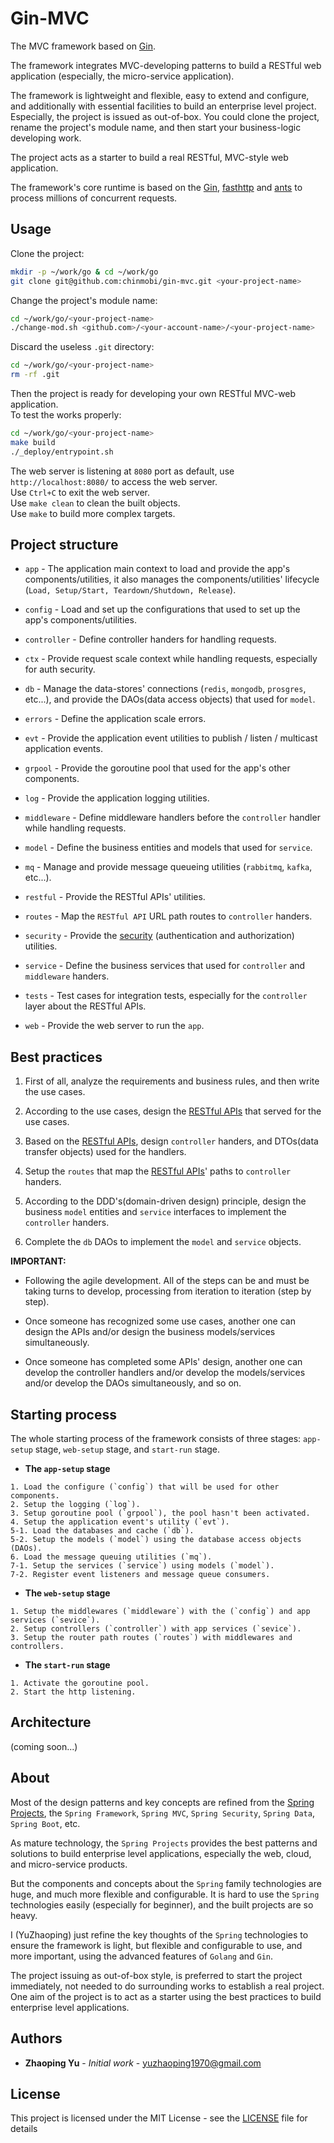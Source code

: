 # Gin-MVC
The MVC framework based on [Gin](https://github.com/gin-gonic/gin).

The framework integrates MVC-developing patterns to build a RESTful web application (especially, the micro-service application).

The framework is lightweight and flexible, easy to extend and configure, and additionally with essential facilities to build an enterprise level project. Especially, the project is issued as out-of-box. You could clone the project, rename the project's module name, and then start your business-logic developing work.

The project acts as a starter to build a real RESTful, MVC-style web application.

The framework's core runtime is based on the [Gin](https://github.com/gin-gonic/gin), [fasthttp](https://github.com/valyala/fasthttp) and [ants](https://github.com/panjf2000/ants) to process millions of concurrent requests.

## Usage

Clone the project:

```sh
mkdir -p ~/work/go & cd ~/work/go
git clone git@github.com:chinmobi/gin-mvc.git <your-project-name>

```

Change the project's module name:

```sh
cd ~/work/go/<your-project-name>
./change-mod.sh <github.com>/<your-account-name>/<your-project-name>
```

Discard the useless `.git` directory:

```sh
cd ~/work/go/<your-project-name>
rm -rf .git
```

Then the project is ready for developing your own RESTful MVC-web application.
<br/>To test the works properly:

```sh
cd ~/work/go/<your-project-name>
make build
./_deploy/entrypoint.sh
```
The web server is listening at `8080` port as default, use `http://localhost:8080/` to access the web server.
<br/>Use `Ctrl+C` to exit the web server.
<br/>Use `make clean` to clean the built objects.
<br/>Use `make` to build more complex targets.

## Project structure

* `app` - The application main context to load and provide the app's components/utilities, it also manages the components/utilities' lifecycle (`Load, Setup/Start, Teardown/Shutdown, Release`).

* `config` - Load and set up the configurations that used to set up the app's components/utilities.

* `controller` - Define controller handers for handling requests.

* `ctx` - Provide request scale context while handling requests, especially for auth security.

* `db` - Manage the data-stores' connections (`redis`, `mongodb`, `prosgres`, etc...), and provide the DAOs(data access objects) that used for `model`.

* `errors` - Define the application scale errors.

* `evt` - Provide the application event utilities to publish / listen / multicast application events.

* `grpool` - Provide the goroutine pool that used for the app's other components.

* `log` - Provide the application logging utilities.

* `middleware` - Define middleware handlers before the `controller` handler while handling requests.

* `model` - Define the business entities and models that used for `service`.

* `mq` - Manage and provide message queueing utilities (`rabbitmq`, `kafka`, etc...).

* `restful` - Provide the RESTful APIs' utilities.

* `routes` - Map the `RESTful API` URL path routes to `controller` handers.

* `security` - Provide the [security](security/ABOUT.md) (authentication and authorization) utilities.

* `service` - Define the business services that used for `controller` and `middleware` handers.

* `tests` - Test cases for integration tests, especially for the `controller` layer about the RESTful APIs.

* `web` - Provide the web server to run the `app`.

## Best practices

1. First of all, analyze the requirements and business rules, and then write the use cases.

2. According to the use cases, design the [RESTful APIs](restful-apis.md) that served for the use cases.

3. Based on the [RESTful APIs](restful-apis.md), design `controller` handers, and DTOs(data transfer objects) used for the handlers.

4. Setup the `routes` that map the [RESTful APIs](restful-apis.md)' paths to `controller` handers.

5. According to the DDD's(domain-driven design) principle, design the business `model` entities and `service` interfaces to implement the `controller` handers.

6. Complete the `db` DAOs to implement the `model` and `service` objects.

**IMPORTANT:**

* Following the agile development. All of the steps can be and must be taking turns to develop, processing from iteration to iteration (step by step).

* Once someone has recognized some use cases, another one can design the APIs and/or design the business models/services simultaneously.

* Once someone has completed some APIs' design, another one can develop the controller handlers and/or develop the models/services and/or develop the DAOs simultaneously, and so on.

## Starting process

The whole starting process of the framework consists of three stages: `app-setup` stage, `web-setup` stage, and `start-run` stage.

* **The `app-setup` stage**

```
1. Load the configure (`config`) that will be used for other components.
2. Setup the logging (`log`).
3. Setup goroutine pool (`grpool`), the pool hasn't been activated.
4. Setup the application event's utility (`evt`).
5-1. Load the databases and cache (`db`).
5-2. Setup the models (`model`) using the database access objects (DAOs).
6. Load the message queuing utilities (`mq`).
7-1. Setup the services (`service`) using models (`model`).
7-2. Register event listeners and message queue consumers.
```

* **The `web-setup` stage**

```
1. Setup the middlewares (`middleware`) with the (`config`) and app services (`sevice`).
2. Setup controllers (`controller`) with app services (`sevice`).
3. Setup the router path routes (`routes`) with middlewares and controllers.
```

* **The `start-run` stage**

```
1. Activate the goroutine pool.
2. Start the http listening.
```

## Architecture

(coming soon...)

## About

Most of the design patterns and key concepts are refined from the [Spring Projects](https://spring.io/projects), the `Spring Framework`, `Spring MVC`, `Spring Security`, `Spring Data`, `Spring Boot`, etc.

As mature technology, the `Spring Projects` provides the best patterns and solutions to build enterprise level applications, especially the web, cloud, and micro-service products.

But the components and concepts about the `Spring` family technologies are huge, and much more flexible and configurable. It is hard to use the `Spring` technologies easily (especially for beginner), and the built projects are so heavy.

I (YuZhaoping) just refine the key thoughts of the `Spring` technologies to ensure the framework is light, but flexible and configurable to use, and more important, using the advanced features of `Golang` and `Gin`.

The project issuing as out-of-box style, is preferred to start the project immediately, not needed to do surrounding works to establish a real project. One aim of the project is to act as a starter using the best practices to build enterprise level applications.

## Authors

* **Zhaoping Yu** - *Initial work* - yuzhaoping1970@gmail.com

## License

This project is licensed under the MIT License - see the [LICENSE](LICENSE) file for details
